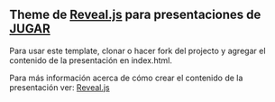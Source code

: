 ## Theme de [Reveal.js](https://github.com/hakimel/reveal.js) para presentaciones de [JUGAR](http://www.meetup.com/jugargentina/)

Para usar este template, clonar o hacer fork del projecto y agregar el contenido de la presentación en index.html.

Para más información acerca de cómo crear el contenido de la presentación ver: [Reveal.js](https://github.com/hakimel/reveal.js)
